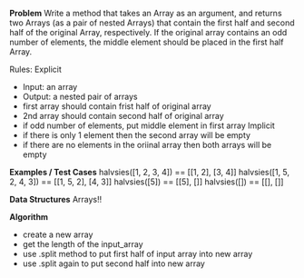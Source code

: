 **Problem**
Write a method that takes an Array as an argument, and returns two Arrays (as a pair of nested Arrays) 
that contain the first half and second half of the original Array, respectively. If the original array 
contains an odd number of elements, the middle element should be placed in the first half Array.

Rules:
Explicit
  - Input: an array
  - Output: a nested pair of arrays
  - first array should contain frist half of original array
  - 2nd array should contain second half of original array
  - if odd number of elements, put middle element in first array
Implicit
  - if there is only 1 element then the second array will be empty
  - if there are no elements in the oriinal array then both arrays will be empty

**Examples / Test Cases**
halvsies([1, 2, 3, 4]) == [[1, 2], [3, 4]]
halvsies([1, 5, 2, 4, 3]) == [[1, 5, 2], [4, 3]]
halvsies([5]) == [[5], []]
halvsies([]) == [[], []]

**Data Structures**
Arrays!!

**Algorithm**
- create a new array
- get the length of the input_array
- use .split method to put first half of input array into new array
- use .split again to put second half into new array